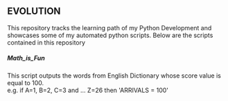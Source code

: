 ## **EVOLUTION**

This repository tracks the learning path of my Python Development
 and showcases some of my automated python scripts. Below are the scripts contained in this repository
 
 ##### Math_is_Fun
 This script outputs the words from English Dictionary whose score value is equal to 100.<br>
 e.g. if A=1, B=2, C=3 and ... Z=26 then 'ARRIVALS = 100'
 
 